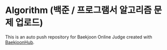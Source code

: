# Algorithm (백준 / 프로그램서 알고리즘 문제 업로드)
This is an auto push repository for Baekjoon Online Judge created with [BaekjoonHub](https://github.com/BaekjoonHub/BaekjoonHub).
